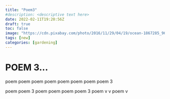 ```yaml
---
title: "Poem3"
#description: <descriptive text here>
date: 2022-02-11T19:20:56Z
draft: true
toc: false
image: "https://cdn.pixabay.com/photo/2016/11/29/04/19/ocean-1867285_960_720.jpg"
tags: [new]
categories: [gardening]
---
```


# POEM 3...
<!--more-->
poem poem poem poem poem poem poem
poem 3 

poem
poem 3 poem poem
poem poem
3 poem v
v
poem v

